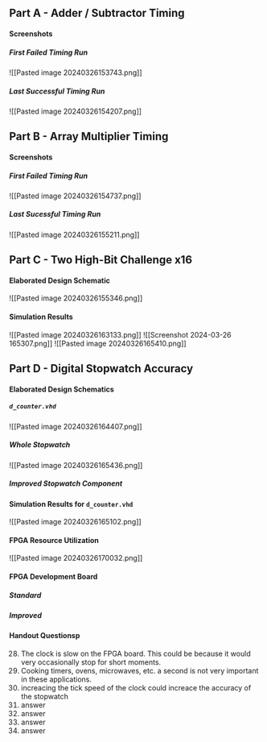 ## Part A - Adder / Subtractor Timing
#### Screenshots
##### First Failed Timing Run
![[Pasted image 20240326153743.png]]
##### Last Successful Timing Run
![[Pasted image 20240326154207.png]]
## Part B - Array Multiplier Timing
#### Screenshots
##### First Failed Timing Run
![[Pasted image 20240326154737.png]]
##### Last Sucessful Timing Run
![[Pasted image 20240326155211.png]]
## Part C - Two High-Bit Challenge x16 
#### Elaborated Design Schematic
![[Pasted image 20240326155346.png]]
#### Simulation Results
![[Pasted image 20240326163133.png]]
![[Screenshot 2024-03-26 165307.png]]
![[Pasted image 20240326165410.png]]
## Part D - Digital Stopwatch Accuracy
#### Elaborated Design Schematics
##### `d_counter.vhd`
![[Pasted image 20240326164407.png]]
##### Whole Stopwatch
![[Pasted image 20240326165436.png]]
##### Improved Stopwatch Component

#### Simulation Results for `d_counter.vhd`
![[Pasted image 20240326165102.png]]
#### FPGA Resource Utilization
![[Pasted image 20240326170032.png]]
#### FPGA Development Board
##### Standard

##### Improved

#### Handout Questionsp
28. The clock is slow on the FPGA board. This could be because it would very occasionally stop for short moments.
29. Cooking timers, ovens, microwaves, etc. a second is not very important in these applications.
30. increacing the tick speed of the clock could increace the accuracy of the stopwatch
31. answer
35. answer
36. answer
37. answer